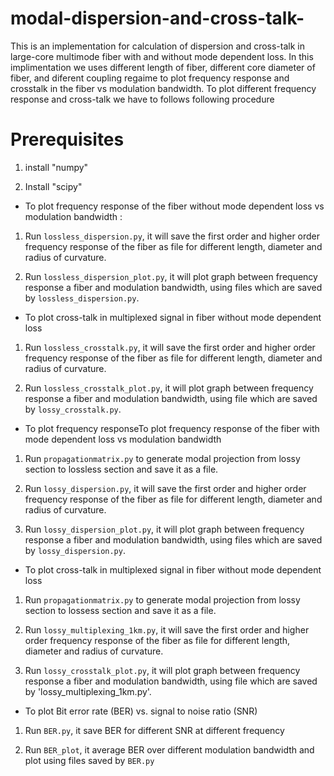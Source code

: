 # modal-dispersion-and-cross-talk-
This is an implementation for calculation of dispersion and cross-talk
in large-core multimode fiber with and without mode dependent loss. In
this implimentation we uses different length of fiber, different core
diameter of fiber, and diferent coupling regaime to plot frequency
response and crosstalk in the fiber vs modulation bandwidth.
To plot different frequency response and cross-talk we have to follows following procedure
# Prerequisites
1. install "numpy"

2. Install "scipy"

- To plot frequency response of the fiber without mode dependent loss
vs modulation bandwidth :

1.  Run `lossless_dispersion.py`, it will save the first order and
higher order frequency response of the fiber as file for different
length, diameter and radius of curvature.

2. Run `lossless_dispersion_plot.py`, it will plot graph between
frequency response a fiber and modulation bandwidth, using files which
are saved by `lossless_dispersion.py`.

- To plot cross-talk in multiplexed signal in fiber without mode dependent loss

1. Run `lossless_crosstalk.py`, it will save the first order and
higher order frequency response of the fiber as file for different
length, diameter and radius of curvature.

2.  Run `lossless_crosstalk_plot.py`, it will plot graph between
frequency response a fiber and modulation bandwidth, using file which
are saved by `lossy_crosstalk.py`.

- To plot frequency responseTo plot frequency response of the fiber
with mode dependent loss vs modulation bandwidth

 1. Run `propagationmatrix.py` to generate modal projection from lossy
section to lossless section and save it as a file.

2. Run `lossy_dispersion.py`, it will save the first order and higher
order frequency response of the fiber as file for different length,
diameter and radius of curvature.

3.  Run `lossy_dispersion_plot.py`, it will plot graph between
frequency response a fiber and modulation bandwidth, using files which
are saved by `lossy_dispersion.py`.

- To plot cross-talk in multiplexed signal in fiber without mode dependent loss

1. Run `propagationmatrix.py` to generate modal projection from lossy
section to lossess section and save it as a file.

2. Run `lossy_multiplexing_1km.py`, it will save the first order and
higher order frequency response of the fiber as file for different
length, diameter and radius of curvature.

3.  Run `lossy_crosstalk_plot.py`, it will plot graph between
frequency response a fiber and modulation bandwidth, using file which
are saved by 'lossy_multiplexing_1km.py'.

- To plot Bit error rate (BER) vs. signal to noise ratio (SNR)

1. Run `BER.py`, it save BER for different SNR at different frequency

2.  Run `BER_plot`, it average BER over different modulation bandwidth
and plot using files saved by `BER.py`





